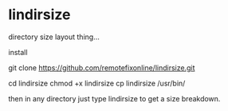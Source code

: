 # lindirsize
directory size layout thing...


install

git clone https://github.com/remotefixonline/lindirsize.git

cd lindirsize
chmod +x lindirsize
cp lindirsize /usr/bin/

then in any directory just type lindirsize to get a size breakdown.
